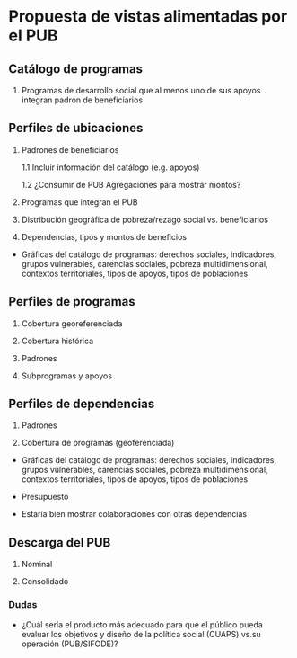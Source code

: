 # Propuesta de vistas alimentadas por el PUB
## Catálogo de programas

1. Programas de desarrollo social que al menos uno de sus apoyos integran padrón de beneficiarios

## Perfiles de ubicaciones

1. Padrones de beneficiarios

    1.1 Incluir información del catálogo (e.g. apoyos)

    1.2 ¿Consumir de PUB Agregaciones para mostrar montos?

2. Programas que integran el PUB

3. Distribución geográfica de pobreza/rezago social vs. beneficiarios

4. Dependencias, tipos y montos de beneficios

* Gráficas del catálogo de programas: derechos sociales, indicadores, grupos vulnerables, carencias sociales, pobreza multidimensional, contextos territoriales, tipos de apoyos, tipos de poblaciones

## Perfiles de programas

1. Cobertura georeferenciada

2. Cobertura histórica

3. Padrones

4. Subprogramas y apoyos

## Perfiles de dependencias

1. Padrones

2. Cobertura de programas (geoferenciada)

* Gráficas del catálogo de programas: derechos sociales, indicadores, grupos vulnerables, carencias sociales, pobreza multidimensional, contextos territoriales, tipos de apoyos, tipos de poblaciones

* Presupuesto

* Estaría bien mostrar colaboraciones con otras dependencias

## Descarga del PUB

1. Nominal

2. Consolidado

### Dudas

- ¿Cuál sería el producto más adecuado para que el público pueda evaluar los objetivos y diseño de la política social (CUAPS) vs.su operación (PUB/SIFODE)?
